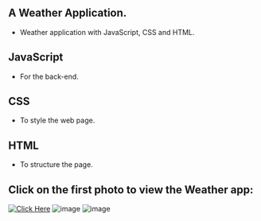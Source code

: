 ## A Weather Application.

- Weather application with JavaScript, CSS and HTML.
## JavaScript

- For the back-end.

## CSS

- To style the web page.

## HTML

- To structure the page.

## Click on the first photo to view the Weather app:

[<img alt="Click Here" src ="https://user-images.githubusercontent.com/109627707/196001233-9a7c4095-e81a-4dba-8233-7cbd4935920c.png" />](https://replit.com/@Stan15321/WeatherApp#index.html)
![image](https://user-images.githubusercontent.com/109627707/196001421-d864180f-8ca9-4902-bbc8-f445b72e7cbf.png)
![image](https://user-images.githubusercontent.com/109627707/196001460-2d134950-3040-4736-b45f-c7cd24591a46.png)



